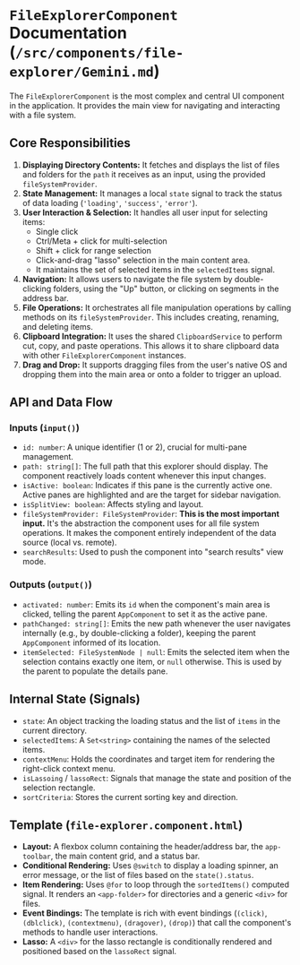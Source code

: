 # `FileExplorerComponent` Documentation (`/src/components/file-explorer/Gemini.md`)

The `FileExplorerComponent` is the most complex and central UI component in the application. It provides the main view for navigating and interacting with a file system.

## Core Responsibilities

1.  **Displaying Directory Contents:** It fetches and displays the list of files and folders for the `path` it receives as an input, using the provided `fileSystemProvider`.
2.  **State Management:** It manages a local `state` signal to track the status of data loading (`'loading'`, `'success'`, `'error'`).
3.  **User Interaction & Selection:** It handles all user input for selecting items:
    - Single click
    - Ctrl/Meta + click for multi-selection
    - Shift + click for range selection
    - Click-and-drag "lasso" selection in the main content area.
    - It maintains the set of selected items in the `selectedItems` signal.
4.  **Navigation:** It allows users to navigate the file system by double-clicking folders, using the "Up" button, or clicking on segments in the address bar.
5.  **File Operations:** It orchestrates all file manipulation operations by calling methods on its `fileSystemProvider`. This includes creating, renaming, and deleting items.
6.  **Clipboard Integration:** It uses the shared `ClipboardService` to perform cut, copy, and paste operations. This allows it to share clipboard data with other `FileExplorerComponent` instances.
7.  **Drag and Drop:** It supports dragging files from the user's native OS and dropping them into the main area or onto a folder to trigger an upload.

## API and Data Flow

### Inputs (`input()`)

-   `id: number`: A unique identifier (1 or 2), crucial for multi-pane management.
-   `path: string[]`: The full path that this explorer should display. The component reactively loads content whenever this input changes.
-   `isActive: boolean`: Indicates if this pane is the currently active one. Active panes are highlighted and are the target for sidebar navigation.
-   `isSplitView: boolean`: Affects styling and layout.
-   `fileSystemProvider: FileSystemProvider`: **This is the most important input.** It's the abstraction the component uses for all file system operations. It makes the component entirely independent of the data source (local vs. remote).
-   `searchResults`: Used to push the component into "search results" view mode.

### Outputs (`output()`)

-   `activated: number`: Emits its `id` when the component's main area is clicked, telling the parent `AppComponent` to set it as the active pane.
-   `pathChanged: string[]`: Emits the new path whenever the user navigates internally (e.g., by double-clicking a folder), keeping the parent `AppComponent` informed of its location.
-   `itemSelected: FileSystemNode | null`: Emits the selected item when the selection contains exactly one item, or `null` otherwise. This is used by the parent to populate the details pane.

## Internal State (Signals)

-   `state`: An object tracking the loading status and the list of `items` in the current directory.
-   `selectedItems`: A `Set<string>` containing the names of the selected items.
-   `contextMenu`: Holds the coordinates and target item for rendering the right-click context menu.
-   `isLassoing` / `lassoRect`: Signals that manage the state and position of the selection rectangle.
-   `sortCriteria`: Stores the current sorting key and direction.

## Template (`file-explorer.component.html`)

-   **Layout:** A flexbox column containing the header/address bar, the `app-toolbar`, the main content grid, and a status bar.
-   **Conditional Rendering:** Uses `@switch` to display a loading spinner, an error message, or the list of files based on the `state().status`.
-   **Item Rendering:** Uses `@for` to loop through the `sortedItems()` computed signal. It renders an `<app-folder>` for directories and a generic `<div>` for files.
-   **Event Bindings:** The template is rich with event bindings (`(click)`, `(dblclick)`, `(contextmenu)`, `(dragover)`, `(drop)`) that call the component's methods to handle user interactions.
-   **Lasso:** A `<div>` for the lasso rectangle is conditionally rendered and positioned based on the `lassoRect` signal.
